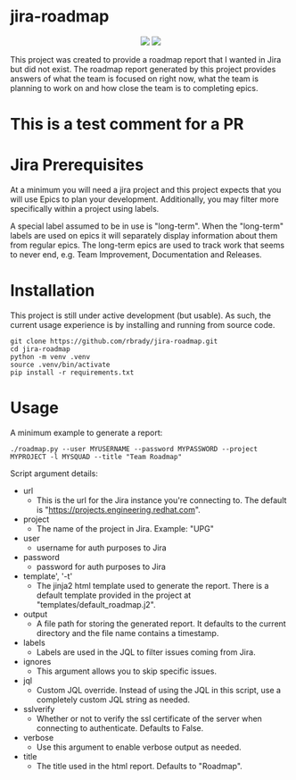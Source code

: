 # jira-roadmap
<p align="center">
  <img src="https://img.shields.io/badge/Python-v3.7+-blue.svg">
  <a href="https://opensource.org/licenses/Apache-2.0">
    <img src="https://img.shields.io/badge/License-Apache2.0-blue.svg">
  </a>
 </p>
This project was created to provide a roadmap report that I wanted in Jira but
did not exist.  The roadmap report generated by this project provides answers
of what the team is focused on right now, what the team is planning to work on
and how close the team is to completing epics.

# This is a test comment for a PR

Jira Prerequisites
==================

At a minimum you will need a jira project and this project expects that you will
use Epics to plan your development.  Additionally, you may filter more specifically
within a project using labels.

A special label assumed to be in use is "long-term". When the "long-term" labels
are used on epics it will separately display information about them from regular
epics.  The long-term epics are used to track work that seems to never end, e.g.
Team Improvement, Documentation and Releases.

Installation
============
This project is still under active development (but usable).  As such, the 
current usage experience is by installing and running from source code.


    git clone https://github.com/rbrady/jira-roadmap.git
    cd jira-roadmap
    python -m venv .venv
    source .venv/bin/activate
    pip install -r requirements.txt


Usage
=====

A minimum example to generate a report:

    ./roadmap.py --user MYUSERNAME --password MYPASSWORD --project MYPROJECT -l MYSQUAD --title "Team Roadmap"


Script argument details:

- url
  - This is the url for the Jira instance you're connecting to.  The default is
  "https://projects.engineering.redhat.com".
- project
  - The name of the project in Jira.  Example: "UPG"
- user
  - username for auth purposes to Jira
- password
  - password for auth purposes to Jira
- template', '-t'
  - The jinja2 html template used to generate the report.  There is a default
  template provided in the project at "templates/default_roadmap.j2".
- output
  - A file path for storing the generated report.  It defaults to the current
  directory and the file name contains a timestamp.
- labels
  - Labels are used in the JQL to filter issues coming from Jira.
- ignores
  - This argument allows you to skip specific issues.
- jql
  - Custom JQL override.  Instead of using the JQL in this script,
  use a completely custom JQL string as needed.
- sslverify
  - Whether or not to verify the ssl certificate of the server when connecting
  to authenticate.  Defaults to False.
- verbose
  - Use this argument to enable verbose output as needed.
- title
  - The title used in the html report.  Defaults to "Roadmap".

